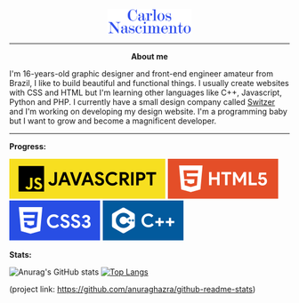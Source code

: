 <p align="center">
<img src="https://raw.githubusercontent.com/carloscdf/carloscdf/ac15d2db19000b37ac77d1f4b726988d593a2d95/assets/logo.svg" alt="logo" width="30%">
</p>

---

<div align="center">
  
**About me**

</div>


<p>I'm 16-years-old graphic designer and front-end engineer amateur from Brazil, I like to build beautiful and functional things. I usually create websites with CSS and HTML but I'm learning other languages like C++, Javascript, Python and PHP. 
  I currently have a small design company called <a href="https://instagram.com/byswitzer">Switzer</a> and I'm working on developing my design website.
I'm a programming baby but I want to grow and become a magnificent developer.</p>
<p>

  ---
  
**Progress:**


<p>
<img src="https://raw.githubusercontent.com/carloscdf/carloscdf/dfc4a450736909fd2dd574fd7f43aa9241a5b8f8/assets/javascript-button.svg" alt="javascript">
<img src="https://raw.githubusercontent.com/carloscdf/carloscdf/dfc4a450736909fd2dd574fd7f43aa9241a5b8f8/assets/html5-button.svg" alt="html5" > <img src="https://raw.githubusercontent.com/carloscdf/carloscdf/dfc4a450736909fd2dd574fd7f43aa9241a5b8f8/assets/css3-button.svg" alt="css3"> <img src="https://raw.githubusercontent.com/carloscdf/carloscdf/dfc4a450736909fd2dd574fd7f43aa9241a5b8f8/assets/cplusplus-button.svg" alt="c++">
</p>

**Stats:**

![Anurag's GitHub stats](https://github-readme-stats.vercel.app/api?username=carloscdf&hide=contribs,prs) [![Top Langs](https://github-readme-stats.vercel.app/api/top-langs/?username=carloscdf&layout=compact)](https://github.com/anuraghazra/github-readme-stats)

(project link: https://github.com/anuraghazra/github-readme-stats)




